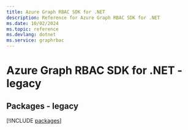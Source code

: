 ```yaml
---
title: Azure Graph RBAC SDK for .NET
description: Reference for Azure Graph RBAC SDK for .NET
ms.date: 10/02/2024
ms.topic: reference
ms.devlang: dotnet
ms.service: graphrbac
---
```

# Azure Graph RBAC SDK for .NET - legacy
## Packages - legacy
[!INCLUDE [packages](graph-rbac-index.md)]